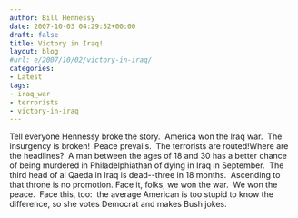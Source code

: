 ```yaml
---
author: Bill Hennessy
date: 2007-10-03 04:29:52+00:00
draft: false
title: Victory in Iraq!
layout: blog
#url: e/2007/10/02/victory-in-iraq/
categories:
- Latest
tags:
- iraq_war
- terrorists
- victory-in-iraq
---
```


Tell everyone Hennessy broke the story.  America won the Iraq war.  The insurgency is broken!  Peace prevails.  The terrorists are routed!Where are the headlines?  A man between the ages of 18 and 30 has a better chance of being murdered in Philadelphiathan of dying in Iraq in September.  The third head of al Qaeda in Iraq is dead--three in 18 months.  Ascending to that throne is no promotion. Face it, folks, we won the war.  We won the peace.  Face this, too:  the average American is too stupid to know the difference, so she votes Democrat and makes Bush jokes.    
